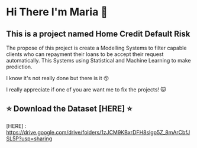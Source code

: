 <h1> Hi There I'm Maria 👋 </h1>

<h2> This is a project named Home Credit Default Risk </h2>
<p> The propose of this project is create a Modelling Systems to filter capable clients who can repayment their loans to be accept their request automatically. This Systems using Statistical and Machine Learning to make prediction. </p>

  <p> I know it's not really done but there is it 😗</p>
  <p> I really appreciate if one of you are want me to fix the projects! 🐱 </p>

<h2> ⭐ Download the Dataset [HERE] ⭐</h2>

[HERE] : https://drive.google.com/drive/folders/1zJCM9KBxrDFH8slgp5Z_8mArCbfJSL5P?usp=sharing
